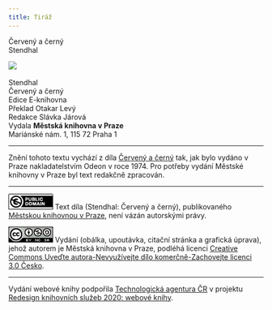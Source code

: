 ```yaml
---
title: Tiráž
---
```


Červený a černý  
Stendhal  
[^1]: V mincích po 6 francích.  
[^2]: Citáty z Byrona jsou v překladu Pavla Eisnera.  
[^3]: Hrdinka veršované povídky ,,Paní z Vergy“ hynoucí v domnění, že ji zradil milenec.  
[^4]: Překlad J. V. Sládka.  
[^5]: Náboženské spolky služebnictva, jejichž prostřednictvím církev získávala spojence v šlechtických domech.  
[^6]: Podívejte se na stranu 130.  
[^7]: Věřte mi.  
[^8]: Co je psáno, to je dáno.  
[^9]: Chytrému napověz.  
[^10]: Buď zdráv a miluj mě.  
[^11]: Viz v Louvru vévodu Františka Aquitánského, odkládajícího přilbu a beroucího na sebe mnišský hábit, č. 1130 (_pozn. aut._).  
[^12]: Francouzská mystička.  
[^13]: Venkove, kdy tě spatřím (citát je však z Horatia).  
[^14]: Jsem při tobě, je to moje dílo.  
[^15]: Proslulý kejklíř (pozn. autora).  
[^16]: Rossiniho opera.  
[^17]: To mluví nespokojenec (poznámka Molièrova k Tartuffovi). _Pozn. autora._  
[^18]: Biskup a ministr narozený v Besançonu.  
[^19]: Redaktoři satirického časopisu, uvěznění pro urážku vlády.  
[^20]: Musím se potrestat, jestliže jsem příliš milovala.  
[^21]: Syn zedníka, který velel části roajalistické armády při vendéském povstání.  
[^22]: Slavný kazatel.  
[^23]: Jestliže dovolí osud.  
[^24]: Od této chvíle již neřeknu ani slovo.  
[^25]: Zde mluví z něho jakobín (_Pozn. aut.)._  
[^26]: Od La Fontaina; podle nich je „manželský svazek tísnivým ortelem“.  
V MKP 1. elektronické vydání z 29. 9. 2022.

![](../Images/image003.jpg)  
[^1]: V mincích po 6 francích.  
[^2]: Citáty z Byrona jsou v překladu Pavla Eisnera.  
[^3]: Hrdinka veršované povídky ,,Paní z Vergy“ hynoucí v domnění, že ji zradil milenec.  
[^4]: Překlad J. V. Sládka.  
[^5]: Náboženské spolky služebnictva, jejichž prostřednictvím církev získávala spojence v šlechtických domech.  
[^6]: Podívejte se na stranu 130.  
[^7]: Věřte mi.  
[^8]: Co je psáno, to je dáno.  
[^9]: Chytrému napověz.  
[^10]: Buď zdráv a miluj mě.  
[^11]: Viz v Louvru vévodu Františka Aquitánského, odkládajícího přilbu a beroucího na sebe mnišský hábit, č. 1130 (_pozn. aut._).  
[^12]: Francouzská mystička.  
[^13]: Venkove, kdy tě spatřím (citát je však z Horatia).  
[^14]: Jsem při tobě, je to moje dílo.  
[^15]: Proslulý kejklíř (pozn. autora).  
[^16]: Rossiniho opera.  
[^17]: To mluví nespokojenec (poznámka Molièrova k Tartuffovi). _Pozn. autora._  
[^18]: Biskup a ministr narozený v Besançonu.  
[^19]: Redaktoři satirického časopisu, uvěznění pro urážku vlády.  
[^20]: Musím se potrestat, jestliže jsem příliš milovala.  
[^21]: Syn zedníka, který velel části roajalistické armády při vendéském povstání.  
[^22]: Slavný kazatel.  
[^23]: Jestliže dovolí osud.  
[^24]: Od této chvíle již neřeknu ani slovo.  
[^25]: Zde mluví z něho jakobín (_Pozn. aut.)._  
[^26]: Od La Fontaina; podle nich je „manželský svazek tísnivým ortelem“.  
V MKP 1. elektronické vydání z 29. 9. 2022.

Stendhal  
Červený a černý  
Edice E-knihovna  
Překlad Otakar Levý  
Redakce Slávka Járová  
Vydala **Městská knihovna v Praze**  
Mariánské nám. 1, 115 72 Praha 1  
[^1]: V mincích po 6 francích.  
[^2]: Citáty z Byrona jsou v překladu Pavla Eisnera.  
[^3]: Hrdinka veršované povídky ,,Paní z Vergy“ hynoucí v domnění, že ji zradil milenec.  
[^4]: Překlad J. V. Sládka.  
[^5]: Náboženské spolky služebnictva, jejichž prostřednictvím církev získávala spojence v šlechtických domech.  
[^6]: Podívejte se na stranu 130.  
[^7]: Věřte mi.  
[^8]: Co je psáno, to je dáno.  
[^9]: Chytrému napověz.  
[^10]: Buď zdráv a miluj mě.  
[^11]: Viz v Louvru vévodu Františka Aquitánského, odkládajícího přilbu a beroucího na sebe mnišský hábit, č. 1130 (_pozn. aut._).  
[^12]: Francouzská mystička.  
[^13]: Venkove, kdy tě spatřím (citát je však z Horatia).  
[^14]: Jsem při tobě, je to moje dílo.  
[^15]: Proslulý kejklíř (pozn. autora).  
[^16]: Rossiniho opera.  
[^17]: To mluví nespokojenec (poznámka Molièrova k Tartuffovi). _Pozn. autora._  
[^18]: Biskup a ministr narozený v Besançonu.  
[^19]: Redaktoři satirického časopisu, uvěznění pro urážku vlády.  
[^20]: Musím se potrestat, jestliže jsem příliš milovala.  
[^21]: Syn zedníka, který velel části roajalistické armády při vendéském povstání.  
[^22]: Slavný kazatel.  
[^23]: Jestliže dovolí osud.  
[^24]: Od této chvíle již neřeknu ani slovo.  
[^25]: Zde mluví z něho jakobín (_Pozn. aut.)._  
[^26]: Od La Fontaina; podle nich je „manželský svazek tísnivým ortelem“.  
V MKP 2. elektronické vydání z 29. 9. 2022.

***

Znění tohoto textu vychází z díla [Červený a černý](https://search.mlp.cz/cz/titul/cerveny-a-cerny/133881/) tak, jak bylo vydáno v Praze nakladatelstvím Odeon v roce 1974. Pro potřeby vydání Městské knihovny v Praze byl text redakčně zpracován.

***

[![](./resources/image001.jpg)](http://creativecommons.org/publicdomain/mark/1.0/deed.cs)
Text díla (Stendhal: Červený a černý), publikovaného  
[Městskou knihovnou v Praze](http://www.mlp.cz/), není vázán autorskými právy.

[![](./resources/image002.jpg)](http://creativecommons.org/licenses/by-nc-sa/3.0/cz/)
Vydání (obálka, upoutávka, citační stránka a grafická úprava), jehož autorem je Městská knihovna v Praze, podléhá licenci [Creative Commons Uveďte autora-Nevyužívejte dílo komerčně-Zachovejte licenci 3.0 Česko](http://creativecommons.org/licenses/by-nc-sa/3.0/cz/).

***

Vydání webové knihy podpořila [Technologická agentura ČR](https://www.tacr.cz/) v projektu [Redesign knihovních služeb 2020: webové knihy](https://starfos.tacr.cz/cs/project/TL04000391).